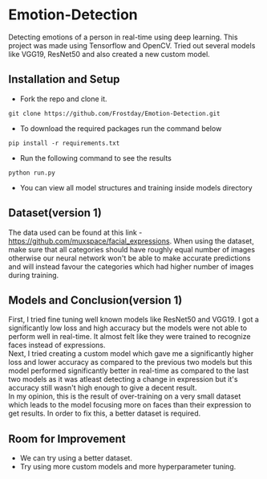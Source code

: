 # Emotion-Detection

Detecting emotions of a person in real-time using deep learning. This project was made using Tensorflow and OpenCV. Tried out several models like VGG19, ResNet50 and also created a new custom model.

## Installation and Setup
* Fork the repo and clone it.
```
git clone https://github.com/Frostday/Emotion-Detection.git
```
* To download the required packages run the command below 
```
pip install -r requirements.txt
```
* Run the following command to see the results
```
python run.py
```
* You can view all model structures and training inside models directory

## Dataset(version 1)

The data used can be found at this link - https://github.com/muxspace/facial_expressions. When using the dataset, make sure that all categories should have roughly equal number of images otherwise our neural network won't be able to make accurate predictions and will instead favour the categories which had higher number of images during training.

## Models and Conclusion(version 1)

First, I tried fine tuning well known models like ResNet50 and VGG19. I got a significantly low loss and high accuracy but the models were not able to perform well in real-time. It almost felt like they were trained to recognize faces instead of expressions.<br>
Next, I tried creating a custom model which gave me a significantly higher loss and lower accuracy as compared to the previous two models but this model performed significantly better in real-time as compared to the last two models as it was atleast detecting a change in expression but it's accuracy still wasn't high enough to give a decent result.<br>
In my opinion, this is the result of over-training on a very small dataset which leads to the model focusing more on faces than their expression to get results. In order to fix this, a better dataset is required.

## Room for Improvement

* We can try using a better dataset.
* Try using more custom models and more hyperparameter tuning.